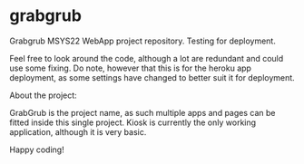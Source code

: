 # grabgrub
Grabgrub MSYS22 WebApp project repository. Testing for deployment.

Feel free to look around the code, although a lot are redundant and could use some fixing. Do note, however that this is for the heroku app deployment, as some settings have changed to better suit it for deployment.

About the project:

GrabGrub is the project name, as such multiple apps and pages can be fitted inside this single project. Kiosk is currently the only working application, although it is very basic.

Happy coding!

